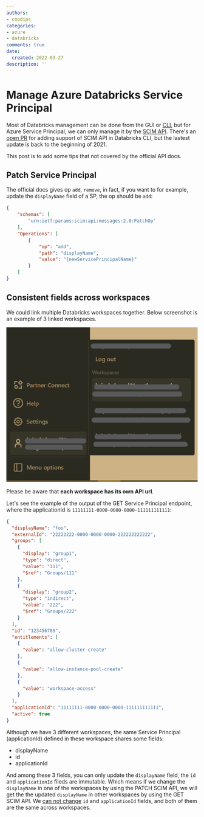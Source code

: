 ```yaml
---
authors:
- copdips
categories:
- azure
- databricks
comments: true
date:
  created: 2022-03-27
description: ''
---
```


# Manage Azure Databricks Service Principal

Most of Databricks management can be done from the GUI or [CLI](https://docs.databricks.com/dev-tools/cli/index.html), but for Azure Service Principal, we can only manage it by the [SCIM API](https://docs.databricks.com/dev-tools/api/latest/scim/scim-sp.html). There's an [open PR](https://github.com/databricks/databricks-cli/pull/311) for adding support of SCIM API in Databricks CLI, but the lastest update is back to the beginning of 2021.

This post is to add some tips that not covered by the official API docs.

## Patch Service Principal

The official docs gives op `add`, `remove`, in fact, if you want to for example, update the `displayName` field of a SP, the op should be `add`:

```json
{
    "schemas": [
        "urn:ietf:params:scim:api:messages:2.0:PatchOp"
    ],
    "Operations": [
        {
            "op": "add",
            "path": "displayName",
            "value": "{newServicePrincipalName}"
        }
    ]
}
```

## Consistent fields across workspaces

We could link multiple Databricks workspaces together. Below screenshot is an example of 3 linked workspaces.

![azure-databricks-multiple-workspaces](../../assets/blog_images/2022-03-27-manage-azure-databricks-service-principal/azure-databricks-multiple-workspaces.png)

Please be aware that **each workspace has its own API url**.

Let's see the example of the output of the GET Service Principal endpoint, where the applicationId is `11111111-0000-0000-0000-111111111111`:

```json
{
  "displayName": "foo",
  "externalId": "22222222-0000-0000-0000-222222222222",
  "groups": [
    {
      "display": "group1",
      "type": "direct",
      "value": "111",
      "$ref": "Groups/111"
    },
    {
      "display": "group2",
      "type": "indirect",
      "value": "222",
      "$ref": "Groups/222"
    }
  ],
  "id": "123456789",
  "entitlements": [
    {
      "value": "allow-cluster-create"
    },
    {
      "value": "allow-instance-pool-create"
    },
    {
      "value": "workspace-access"
    }
  ],
  "applicationId": "11111111-0000-0000-0000-111111111111",
  "active": true
}
```

Although we have 3 different workspaces, the same Service Principal (applicationId) defined in these workspace shares some fields:

- displayName
- id
- applicationId

And among these 3 fields, you can only update the `displayName` field, the `id` and `applicationId` fileds are immutable. Which means if we change the `displayName` in one of the workspaces by using the PATCH SCIM API, we will get the the updated `displayName` in other workspaces by using the GET SCIM API. We [can not change](https://docs.databricks.com/dev-tools/api/latest/scim/scim-sp.html#update-service-principal-by-id-patch) `id` and `applicationId` fields, and both of them are the same across workspaces.
